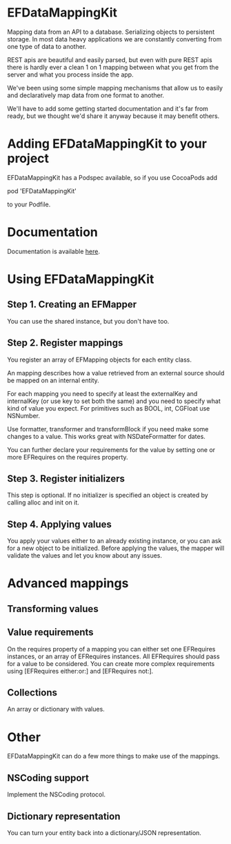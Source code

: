 EFDataMappingKit
================
Mapping data from an API to a database. Serializing objects to persistent storage. In most data heavy applications we are constantly converting from one type of data to another. 

REST apis are beautiful and easily parsed, but even with pure REST apis there is hardly ever a clean 1 on 1 mapping between what you get from the server and what you process inside the app.

We've been using some simple mapping mechanisms that allow us to easily and declaratively map data from one format to another. 

We'll have to add some getting started documentation and it's far from ready, but we thought we'd share it anyway because it may benefit others.

Adding EFDataMappingKit to your project
=======================================
EFDataMappingKit has a Podspec available, so if you use CocoaPods add

   pod 'EFDataMappingKit'

to your Podfile.

Documentation
=============

Documentation is available [here](http://egeniq.github.io/EFDataMappingKit/documentation/html/).


Using EFDataMappingKit
======================

Step 1. Creating an EFMapper
----------------------------
You can use the shared instance, but you don't have too.

Step 2. Register mappings
-------------------------
You register an array of EFMapping objects for each entity class.

An mapping describes how a value retrieved from an external source should be mapped on an internal entity.

For each mapping you need to specify at least the externalKey and internalKey (or use key to set both the same) and you need to specify what kind of value you expect. For primitives such as BOOL, int, CGFloat use NSNumber.

Use formatter, transformer and transformBlock if you need make some changes to a value. This works great with NSDateFormatter for dates. 

You can further declare your requirements for the value by setting one or more EFRequires on the requires property.

Step 3. Register initializers
----------------------------
This step is optional. If no initializer is specified an object is created by calling alloc and init on it.

Step 4. Applying values
-----------------------
You apply your values either to an already existing instance, or you can ask for a new object to be initialized. Before applying the values, the mapper will validate the values and let you know about any issues.

Advanced mappings
=================

Transforming values
-------------------


Value requirements
------------------
On the requires property of a mapping you can either set one EFRequires instances, or an array of EFRequires instances. All EFRequires should pass for a value to be considered. You can create more complex requirements using [EFRequires either:or:] and [EFRequires not:].

Collections
-----------
An array or dictionary with values.


Other
=====
EFDataMappingKit can do a few more things to make use of the mappings.

NSCoding support
----------------
Implement the NSCoding protocol.

Dictionary representation
-------------------------
You can turn your entity back into a dictionary/JSON representation.